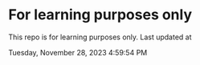 # For learning purposes only
This repo is for learning purposes only.
Last updated at

Tuesday, November 28, 2023 4:59:54 PM

